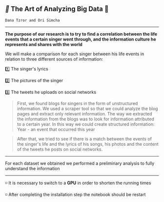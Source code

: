 *🌟* **The Art of Analyzing Big Data**  🌟
---
`Dana Tzror and Ori Simcha`

---
**The purpose of our research is to try to find a correlation between the life events that a certain singer went through, and the information culture he represents and shares with the world**

We will make a comparison for each singer between his life events in relation to three different sources of information:


1️⃣    The singer's lyrics

2️⃣    The pictures of the singer

3️⃣    The tweets he uploads on social networks



> First, we found blogs for singers in the form of unstructured information. We used a scraper tool so that we could analyze the blog pages and extract only relevant information.
The way we extracted the information from the blogs was to look for information attributed to a certain year. In this way we could create structured information:
Year - an event that occurred this year


> After that, we tried to see if there is a match between the events of the singer's life and the lyrics of his songs, his photos and the content of the tweets he posts on social networks.






---

For each dataset we obtained we performed a preliminary analysis to fully understand the information

---



◽ It is necessary to switch to a **GPU** in order to shorten the running times

◽ After completing the installation step the notebook should be restart
